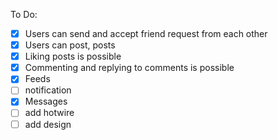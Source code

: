 To Do:

- [x] Users can send and accept friend request from each other
- [x] Users can post, posts
- [x] Liking posts is possible
- [x] Commenting and replying to comments is possible
- [x] Feeds
- [ ] notification
- [x] Messages
- [ ] add hotwire
- [ ] add design
